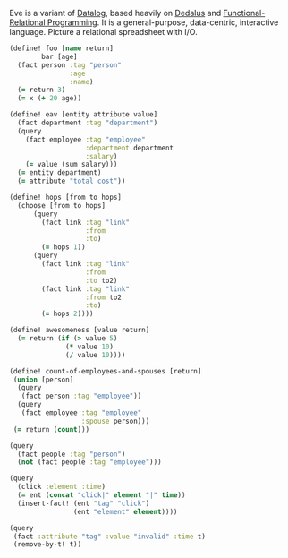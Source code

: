 Eve is a variant of [Datalog](https://en.wikipedia.org/wiki/Datalog), based heavily on [Dedalus](http://www.eecs.berkeley.edu/Pubs/TechRpts/2009/EECS-2009-173.html) and [Functional-Relational Programming](http://shaffner.us/cs/papers/tarpit.pdf). It is a general-purpose, data-centric, interactive language. Picture a relational spreadsheet with I/O.

```clojure
(define! foo [name return]
        bar [age]
  (fact person :tag "person"
               :age
               :name)
  (= return 3)
  (= x (+ 20 age))

(define! eav [entity attribute value]
  (fact department :tag "department")
  (query
    (fact employee :tag "employee"
                   :department department
                   :salary)
    (= value (sum salary)))
  (= entity department)
  (= attribute "total cost"))

(define! hops [from to hops]
  (choose [from to hops]
      (query
        (fact link :tag "link"
                   :from
                   :to)
        (= hops 1))
      (query
        (fact link :tag "link"
                   :from
                   :to to2)
        (fact link :tag "link"
                   :from to2
                   :to)
        (= hops 2))))

(define! awesomeness [value return]
  (= return (if (> value 5)
              (* value 10)
              (/ value 10))))

(define! count-of-employees-and-spouses [return]
 (union [person]
  (query
   (fact person :tag "employee"))
  (query
   (fact employee :tag "employee"
                  :spouse person)))
 (= return (count)))

(query
  (fact people :tag "person")
  (not (fact people :tag "employee")))

(query
  (click :element :time)
  (= ent (concat "click|" element "|" time))
  (insert-fact! (ent "tag" "click")
                (ent "element" element))))

(query
 (fact :attribute "tag" :value "invalid" :time t)
 (remove-by-t! t))
```
